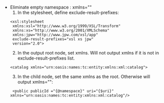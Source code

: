 - Eliminate empty namespace :  xmlns=""
   1. In the stylesheet, define exclude-result-prefixes:
   ```
   <xsl:stylesheet 
    xmlns:xsl="http://www.w3.org/1999/XSL/Transform" 
    xmlns:xs="http://www.w3.org/2001/XMLSchema"
    xmlns:jpw="http://www.jpw.com/xsl/app"
    exclude-result-prefixes="xsl xs jpw"
    version="2.0">
   ```
   2. In the output root node, set xmlns. Will not output xmlns if it is not in exclude-result-prefixes list.
   ```
   <catalog xmlns="urn:oasis:names:tc:entity:xmlns:xml:catalog">
   ```
   3. In the child node, set the same xmlns as the root. Otherwise will output xmlns="":
   ```
    <public publicId ="{@namespace}" uri="{$uri}" xmlns="urn:oasis:names:tc:entity:xmlns:xml:catalog"/> 
    ```
